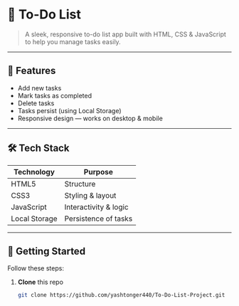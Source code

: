 # 📝 To-Do List

> A sleek, responsive to-do list app built with HTML, CSS & JavaScript to help you manage tasks easily.

---

## 🎯 Features

- Add new tasks  
- Mark tasks as completed  
- Delete tasks  
- Tasks persist (using Local Storage)  
- Responsive design — works on desktop & mobile  

---

## 🛠️ Tech Stack

| Technology | Purpose |
|------------|---------|
| HTML5      | Structure |
| CSS3       | Styling & layout |
| JavaScript | Interactivity & logic |
| Local Storage | Persistence of tasks |

---

## 🧭 Getting Started

Follow these steps:

1. **Clone** this repo  
   ```bash
   git clone https://github.com/yashtonger440/To-Do-List-Project.git

